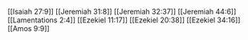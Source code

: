 [[Isaiah 27:9]]
[[Jeremiah 31:8]]
[[Jeremiah 32:37]]
[[Jeremiah 44:6]]
[[Lamentations 2:4]]
[[Ezekiel 11:17]]
[[Ezekiel 20:38]]
[[Ezekiel 34:16]]
[[Amos 9:9]]
